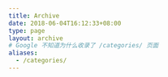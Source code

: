 ```yaml
---
title: Archive
date: 2018-06-04T16:12:33+08:00
type: page
layout: archive
# Google 不知道为什么收录了 /categories/ 页面
aliases:
  - /categories/
---
```


